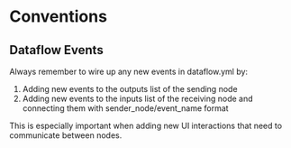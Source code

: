 # Conventions

## Dataflow Events
Always remember to wire up any new events in dataflow.yml by:
1. Adding new events to the outputs list of the sending node
2. Adding new events to the inputs list of the receiving node and connecting them with sender_node/event_name format

This is especially important when adding new UI interactions that need to communicate between nodes.
